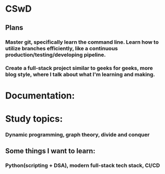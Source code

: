 # CSwD
## Plans
### Master git, specifically learn the command line. Learn how to utilize branches efficiently, like a continuous production/testing/developing pipeline.
### Create a full-stack project similar to geeks for geeks, more blog style, where I talk about what I'm  learning and making.

# Documentation:


# Study topics:
### Dynamic programming, graph theory, divide and conquer

## Some things I want to learn:
### Python(scripting + DSA), modern full-stack tech stack, CI/CD
